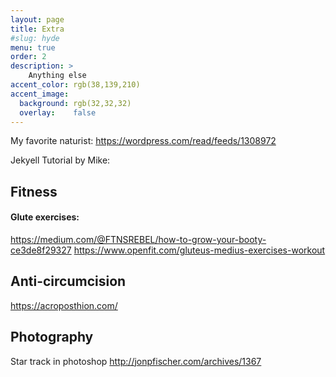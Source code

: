 ```yaml
---
layout: page
title: Extra
#slug: hyde
menu: true
order: 2
description: >
    Anything else
accent_color: rgb(38,139,210)
accent_image:
  background: rgb(32,32,32)
  overlay:    false
---
```


My favorite naturist:
<https://wordpress.com/read/feeds/1308972>

Jekyell Tutorial by Mike:

## Fitness 
#### Glute exercises:
https://medium.com/@FTNSREBEL/how-to-grow-your-booty-ce3de8f29327
https://www.openfit.com/gluteus-medius-exercises-workout


## Anti-circumcision
https://acroposthion.com/

## Photography
Star track in photoshop
http://jonpfischer.com/archives/1367
